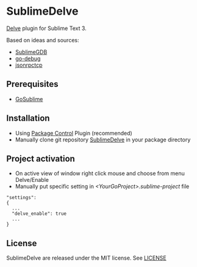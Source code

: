 # SublimeDelve

[Delve](https://github.com/derekparker/delve) plugin for Sublime Text 3.

Based on ideas and sources:
* [SublimeGDB](https://github.com/quarnster/SublimeGDB)
* [go-debug](https://github.com/lloiser/go-debug)
* [jsonrpctcp](https://github.com/joshmarshall/jsonrpctcp)

## Prerequisites
* [GoSublime](https://github.com/DisposaBoy/GoSublime)

## Installation
* Using [Package Control](https://packagecontrol.io/docs/usage) Plugin (recommended)
* Manually clone git repository [SublimeDelve](https://github.com/dishmaev/SublimeDelve) in your package directory

## Project activation
* On active view of window right click mouse and choose from menu Delve/Enable
* Manually put specific setting in *\<YourGoProject\>.sublime-project* file
```
"settings":
{
  ...
  "delve_enable": true
  ...
}
```

## License
SublimeDelve are released under the MIT license. See [LICENSE](https://github.com/dishmaev/SublimeDelve/blob/master/LICENSE)